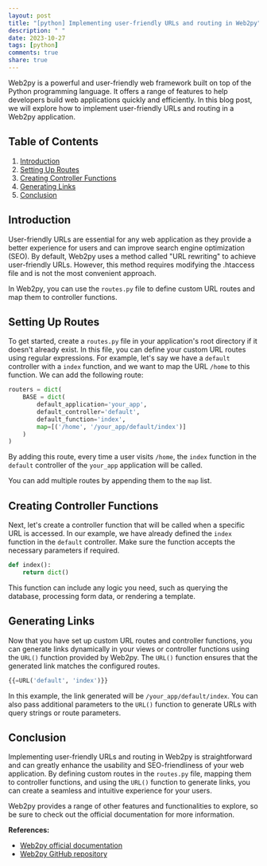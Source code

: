 ```yaml
---
layout: post
title: "[python] Implementing user-friendly URLs and routing in Web2py"
description: " "
date: 2023-10-27
tags: [python]
comments: true
share: true
---
```


Web2py is a powerful and user-friendly web framework built on top of the Python programming language. It offers a range of features to help developers build web applications quickly and efficiently. In this blog post, we will explore how to implement user-friendly URLs and routing in a Web2py application.

## Table of Contents
1. [Introduction](#introduction)
2. [Setting Up Routes](#setting-up-routes)
3. [Creating Controller Functions](#creating-controller-functions)
4. [Generating Links](#generating-links)
5. [Conclusion](#conclusion)

## Introduction
User-friendly URLs are essential for any web application as they provide a better experience for users and can improve search engine optimization (SEO). By default, Web2py uses a method called "URL rewriting" to achieve user-friendly URLs. However, this method requires modifying the .htaccess file and is not the most convenient approach.

In Web2py, you can use the `routes.py` file to define custom URL routes and map them to controller functions.

## Setting Up Routes
To get started, create a `routes.py` file in your application's root directory if it doesn't already exist. In this file, you can define your custom URL routes using regular expressions. For example, let's say we have a `default` controller with a `index` function, and we want to map the URL `/home` to this function. We can add the following route:

```python
routers = dict(
    BASE = dict(
        default_application='your_app',
        default_controller='default',
        default_function='index',
        map=[('/home', '/your_app/default/index')]
    )
)
```

By adding this route, every time a user visits `/home`, the `index` function in the `default` controller of the `your_app` application will be called.

You can add multiple routes by appending them to the `map` list.

## Creating Controller Functions
Next, let's create a controller function that will be called when a specific URL is accessed. In our example, we have already defined the `index` function in the `default` controller. Make sure the function accepts the necessary parameters if required.

```python
def index():
    return dict()
```

This function can include any logic you need, such as querying the database, processing form data, or rendering a template.

## Generating Links
Now that you have set up custom URL routes and controller functions, you can generate links dynamically in your views or controller functions using the `URL()` function provided by Web2py. The `URL()` function ensures that the generated link matches the configured routes.

```python
{{=URL('default', 'index')}}
```

In this example, the link generated will be `/your_app/default/index`. You can also pass additional parameters to the `URL()` function to generate URLs with query strings or route parameters.

## Conclusion
Implementing user-friendly URLs and routing in Web2py is straightforward and can greatly enhance the usability and SEO-friendliness of your web application. By defining custom routes in the `routes.py` file, mapping them to controller functions, and using the `URL()` function to generate links, you can create a seamless and intuitive experience for your users.

Web2py provides a range of other features and functionalities to explore, so be sure to check out the official documentation for more information.

**References:**
- [Web2py official documentation](https://www.web2py.com/books/default/chapter/29/05/overview#URL-rewriting)
- [Web2py GitHub repository](https://github.com/web2py/web2py)